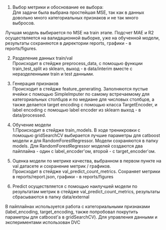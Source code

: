1)  Выбор метрики и обоснование ее выбора:<br />
 Для задачи была выбрана простейшая MSE, так как в данных довольно много категориальных признаков и не так много выбросов. 

Лучшая модель выбирается по MSE на train этапе.
Подсчет MAE и R2 осуществляется на валидационной выборке, уже на обученной модели, результаты сохраняются в директории reports, графики - в reports/figures.

2)  Разделение данных train/val<br />
Происходит в стейдже preprocess_data, с помощью функции train_test_split из sklearn, выход - в data/interim вместе с неразделенными train и test данными.

3)  Генерация признаков<br />
Происходит в стейдже feature_generating. Заполняются пустые ячейки c помощью SimpleImputer по самому встречаемому для категориальных столбцов и по медиане для числовых столбцов, а также делается target encoding с помощью класса TargetEncoder, и label encoding с помощью label encoder из sklearn выход - в data/processed.
 
4)  Обучение модели<br />
  1.Происходит в стейдже train_models. В ходе треникровки с помощью gridSearchCV выбирается лучшие параметры для catboost модели и для RandomForestRegressor. Модели     сохраняются в папку models. Для RandomForestRegressor моделей создаются два пайплайна - один с label_encoder'ом, второй - с target_encoder'ом.
  
5)  Оценка модели по метрике качества, выбранном в первом пункте на val датасете и сохранение метрик / графиков.<br />
  Происходит в стейдже val_predict_count_metrics. Сохраняет метрики в reports/report.json, графики - в reports/figures

6) Predict осуществляется с помощью наилучшей модели по результатам метрик в стейдже val_predict_count_metrics, результаты сбрасываются в папку data/external

В пайплайнах используется работа с категориальными признаками (label_encoding, target_encoding, также попробовал покрутить параметры для catboost'а в gridSearchCV).
Для управления данными и экспериментами использован DVC

